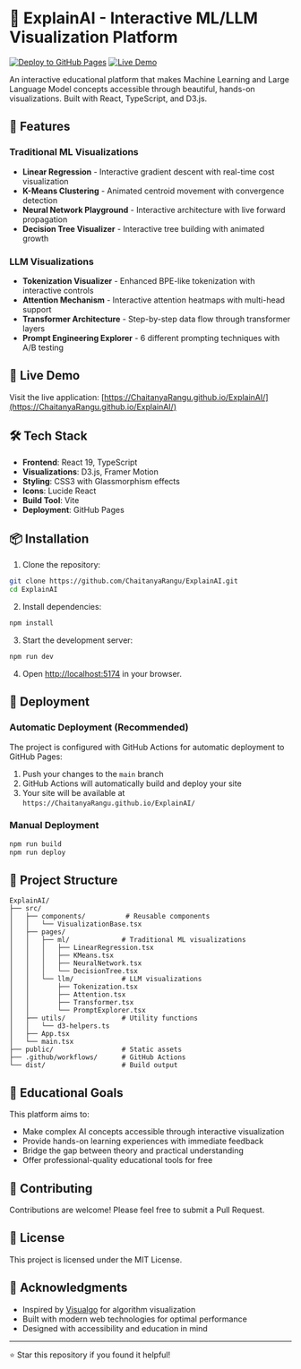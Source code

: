 # 🧠 ExplainAI - Interactive ML/LLM Visualization Platform

[![Deploy to GitHub Pages](https://github.com/ChaitanyaRangu/ExplainAI/actions/workflows/deploy.yml/badge.svg)](https://github.com/ChaitanyaRangu/ExplainAI/actions/workflows/deploy.yml)
[![Live Demo](https://img.shields.io/badge/Live%20Demo-GitHub%20Pages-blue)](https://ChaitanyaRangu.github.io/ExplainAI/)

An interactive educational platform that makes Machine Learning and Large Language Model concepts accessible through beautiful, hands-on visualizations. Built with React, TypeScript, and D3.js.

## 🌟 Features

### Traditional ML Visualizations
- **Linear Regression** - Interactive gradient descent with real-time cost visualization
- **K-Means Clustering** - Animated centroid movement with convergence detection
- **Neural Network Playground** - Interactive architecture with live forward propagation
- **Decision Tree Visualizer** - Interactive tree building with animated growth

### LLM Visualizations
- **Tokenization Visualizer** - Enhanced BPE-like tokenization with interactive controls
- **Attention Mechanism** - Interactive attention heatmaps with multi-head support
- **Transformer Architecture** - Step-by-step data flow through transformer layers
- **Prompt Engineering Explorer** - 6 different prompting techniques with A/B testing

## 🚀 Live Demo

Visit the live application: [https://ChaitanyaRangu.github.io/ExplainAI/](https://ChaitanyaRangu.github.io/ExplainAI/)

## 🛠️ Tech Stack

- **Frontend**: React 19, TypeScript
- **Visualizations**: D3.js, Framer Motion
- **Styling**: CSS3 with Glassmorphism effects
- **Icons**: Lucide React
- **Build Tool**: Vite
- **Deployment**: GitHub Pages

## 📦 Installation

1. Clone the repository:
```bash
git clone https://github.com/ChaitanyaRangu/ExplainAI.git
cd ExplainAI
```

2. Install dependencies:
```bash
npm install
```

3. Start the development server:
```bash
npm run dev
```

4. Open [http://localhost:5174](http://localhost:5174) in your browser.

## 🚀 Deployment

### Automatic Deployment (Recommended)
The project is configured with GitHub Actions for automatic deployment to GitHub Pages:

1. Push your changes to the `main` branch
2. GitHub Actions will automatically build and deploy your site
3. Your site will be available at `https://ChaitanyaRangu.github.io/ExplainAI/`

### Manual Deployment
```bash
npm run build
npm run deploy
```

## 📁 Project Structure

```
ExplainAI/
├── src/
│   ├── components/          # Reusable components
│   │   └── VisualizationBase.tsx
│   ├── pages/
│   │   ├── ml/             # Traditional ML visualizations
│   │   │   ├── LinearRegression.tsx
│   │   │   ├── KMeans.tsx
│   │   │   ├── NeuralNetwork.tsx
│   │   │   └── DecisionTree.tsx
│   │   └── llm/            # LLM visualizations
│   │       ├── Tokenization.tsx
│   │       ├── Attention.tsx
│   │       ├── Transformer.tsx
│   │       └── PromptExplorer.tsx
│   ├── utils/              # Utility functions
│   │   └── d3-helpers.ts
│   ├── App.tsx
│   └── main.tsx
├── public/                 # Static assets
├── .github/workflows/      # GitHub Actions
└── dist/                   # Build output
```

## 🎯 Educational Goals

This platform aims to:
- Make complex AI concepts accessible through interactive visualization
- Provide hands-on learning experiences with immediate feedback
- Bridge the gap between theory and practical understanding
- Offer professional-quality educational tools for free

## 🤝 Contributing

Contributions are welcome! Please feel free to submit a Pull Request.

## 📄 License

This project is licensed under the MIT License.

## 🙏 Acknowledgments

- Inspired by [Visualgo](https://visualgo.net/) for algorithm visualization
- Built with modern web technologies for optimal performance
- Designed with accessibility and education in mind

---

⭐ Star this repository if you found it helpful!
